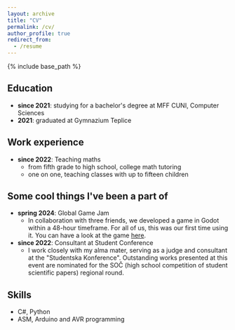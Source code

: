 ```yaml
---
layout: archive
title: "CV"
permalink: /cv/
author_profile: true
redirect_from:
  - /resume
---
```


{% include base_path %}

## Education

* **since 2021**: studying for a bachelor's degree at MFF CUNI, Computer Sciences
* **2021**: graduated at Gymnazium Teplice

## Work experience

* **since 2022**: Teaching maths
  * from fifth grade to high school, college math tutoring
  * one on one, teaching classes with up to fifteen children

## Some cool things I've been a part of

* **spring 2024**: Global Game Jam
  * In collaboration with three friends, we developed a game in Godot within a 48-hour timeframe. For all of us, this was our first time using it. You can have a look at the game [here](https://globalgamejam.org/games/2024/happy-mix-9).
* **since 2022**: Consultant at Student Conference
  * I work closely with my alma mater, serving as a judge and consultant at the "Studentska Konference". Outstanding works presented at this event are nominated for the SOČ (high school competition of student scientific papers) regional round.

## Skills

* C#, Python
* ASM, Arduino and AVR programming